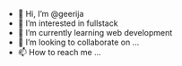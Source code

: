 - 👋 Hi, I’m @geerija
- 👀 I’m interested in fullstack
- 🌱 I’m currently learning web development
- 💞️ I’m looking to collaborate on ...
- 📫 How to reach me ...

<!---
geerija/geerija is a ✨ special ✨ repository because its `README.md` (this file) appears on your GitHub profile.
You can click the Preview link to take a look at your changes.
--->
